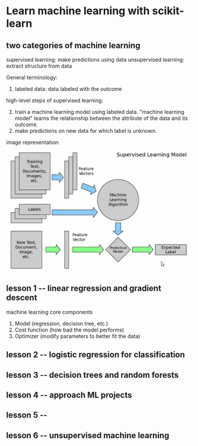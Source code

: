 # Learn machine learning with scikit-learn

## two categories of machine learning

supervised learning: make predictions using data
unsupervised learning: extract structure from data

General terminology:

1. labeled data: data labeled with the outcome

high-level steps of supervised learning:

1. train a machine learning model using labeled data.
"machine learning model" learns the relationship between the attribute of the data and its outcome.
2. make predictions on new data for which label is unknown.

image representation:
![Alt text](image.png)

## lesson 1 -- linear regression and gradient descent

machine learning core components

1. Model (regression, decision tree, etc.)
2. Cost function (how bad the model performs)
3. Optimizer (modify parameters to better fit the data)


## lesson 2 -- logistic regression for classification

## lesson 3 -- decision trees and random forests

## lesson 4 -- approach ML projects

## lesson 5 --

## lesson 6 -- unsupervised machine learning
